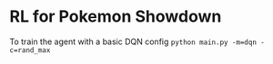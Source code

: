 # RL for Pokemon Showdown
To train the agent with a basic DQN config `python main.py -m=dqn -c=rand_max`
